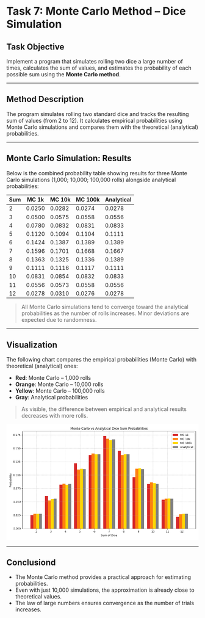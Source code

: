 # Task 7: Monte Carlo Method – Dice Simulation

## Task Objective

Implement a program that simulates rolling two dice a large number of times, calculates the sum of values, and estimates the probability of each possible sum using the **Monte Carlo method**.

---

## Method Description

The program simulates rolling two standard dice and tracks the resulting sum of values (from 2 to 12). It calculates empirical probabilities using Monte Carlo simulations and compares them with the theoretical (analytical) probabilities.

---

## Monte Carlo Simulation: Results

Below is the combined probability table showing results for three Monte Carlo simulations (1,000; 10,000; 100,000 rolls) alongside analytical probabilities:

| Sum |   MC 1k   |  MC 10k  | MC 100k  | Analytical |
|-----|----------|----------|----------|------------|
|  2  | 0.0250   | 0.0282   | 0.0274   | 0.0278     |
|  3  | 0.0500   | 0.0575   | 0.0558   | 0.0556     |
|  4  | 0.0780   | 0.0832   | 0.0831   | 0.0833     |
|  5  | 0.1120   | 0.1094   | 0.1104   | 0.1111     |
|  6  | 0.1424   | 0.1387   | 0.1389   | 0.1389     |
|  7  | 0.1596   | 0.1701   | 0.1668   | 0.1667     |
|  8  | 0.1363   | 0.1325   | 0.1336   | 0.1389     |
|  9  | 0.1111   | 0.1116   | 0.1117   | 0.1111     |
| 10  | 0.0831   | 0.0854   | 0.0832   | 0.0833     |
| 11  | 0.0556   | 0.0573   | 0.0558   | 0.0556     |
| 12  | 0.0278   | 0.0310   | 0.0276   | 0.0278     |

> All Monte Carlo simulations tend to converge toward the analytical probabilities as the number of rolls increases. Minor deviations are expected due to randomness.

---

## Visualization

The following chart compares the empirical probabilities (Monte Carlo) with theoretical (analytical) ones:

- **Red**: Monte Carlo – 1,000 rolls  
- **Orange**: Monte Carlo – 10,000 rolls  
- **Yellow**: Monte Carlo – 100,000 rolls  
- **Gray**: Analytical probabilities  

> As visible, the difference between empirical and analytical results decreases with more rolls.

![Probability Comparison Chart](myplot.png)

---

## Conclusiond

- The Monte Carlo method provides a practical approach for estimating probabilities.
- Even with just 10,000 simulations, the approximation is already close to theoretical values.
- The law of large numbers ensures convergence as the number of trials increases.
